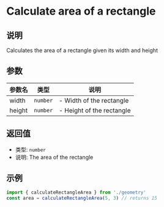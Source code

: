 # Calculate area of a rectangle

## 说明

Calculates the area of a rectangle given its width and height

## 参数

| 参数名 | 类型 | 说明 |
|--------|------|------|
| width | `number` | - Width of the rectangle |
| height | `number` | - Height of the rectangle |

## 返回值

- 类型: `number`
- 说明: The area of the rectangle

## 示例

```ts
import { calculateRectangleArea } from './geometry'
const area = calculateRectangleArea(5, 3) // returns 15
```


